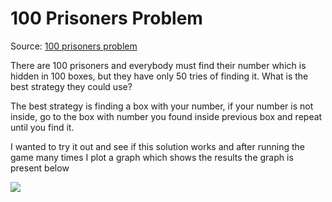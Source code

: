 # 100 Prisoners Problem
Source: <a href="https://en.wikipedia.org/wiki/100_prisoners_problem">100 prisoners problem</a>
<p>
There are 100 prisoners and everybody must find their number which is hidden in 100 boxes, but they have only 50 tries of finding it. What is the best strategy they could use?
</p>
<p>
  The best strategy is finding a box with your number, if your number is not inside, go to the box with number you found inside previous box and repeat until you find it. 
</p>
<p>
  I wanted to try it out and see if this solution works and after running the game many times I plot a graph which shows the results
  the graph is present below
</p>

<img src="https://upload.wikimedia.org/wikipedia/commons/0/05/100_prisoners_problem_qtl1.svg" />
